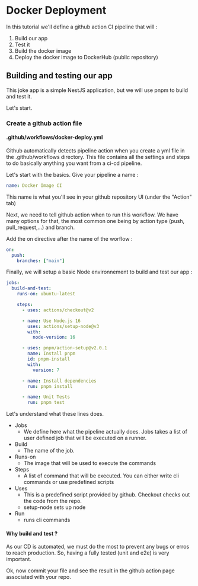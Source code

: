 # Docker Deployment

In this tutorial we'll define a github action CI pipeline that will :
1. Build our app
2. Test it
3. Build the docker image
4. Deploy the docker image to DockerHub (public repository)

## Building and testing our app

This joke app is a simple NestJS application, but we will use pnpm to build and test it.

Let's start.

### Create a github action file

#### .github/workflows/docker-deploy.yml
Github automatically detects pipeline action when you create a yml file in the .github/workflows directory. This file contains all the settings and steps to do basically anything you want from a ci-cd pipeline.

Let's start with the basics. Give your pipeline a name :

```yaml
name: Docker Image CI
```

This name is what you'll see in your github repository UI (under the "Action" tab)

Next, we need to tell github action when to run this workflow. We have many options for that, the most common one being by action type (push, pull_request,...) and branch.

Add the on directive after the name of the worflow :

```yaml
on:
  push:
    branches: ["main"]
```

Finally, we will setup a basic Node environnement to build and test our app :

```yaml
jobs:
  build-and-test:
    runs-on: ubuntu-latest

    steps:
      - uses: actions/checkout@v2

      - name: Use Node.js 16
        uses: actions/setup-node@v3
        with:
          node-version: 16

      - uses: pnpm/action-setup@v2.0.1
        name: Install pnpm
        id: pnpm-install
        with:
          version: 7

      - name: Install dependencies
        run: pnpm install

      - name: Unit Tests
        run: pnpm test
```

Let's understand what these lines does.

- Jobs
  - We define here what the pipeline actually does. Jobs takes a list of user defined job that will be executed on a runner.
- Build
  - The name of the job.
- Runs-on
  - The image that will be used to execute the commands
- Steps
  - A list of command that will be executed. You can either write cli commands or use predefined scripts
- Uses
  - This is a predefined script provided by github. Checkout checks out the code from the repo.
  - setup-node sets up node
- Run
  - runs cli commands

#### Why build and test ?

As our CD is automated, we must do the most to prevent any bugs or erros to reach production. So, having a fully tested (unit and e2e) is very important.

Ok, now commit your file and see the result in the github action page associated with your repo.
